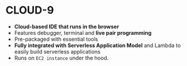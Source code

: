 # CLOUD-9
- **Cloud-based IDE that runs in the browser**
- Features debugger, terminal and **live pair programming**
- Pre-packaged with essential tools
- **Fully integrated with Serverless Application Model** and Lambda to easily build serverless applications
- Runs on `EC2 instance` under the hood.